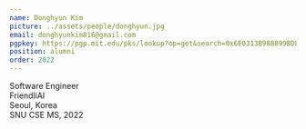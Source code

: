 ```yaml
---
name: Donghyun Kim
picture: ../assets/people/donghyun.jpg
email: donghyunkim816@gmail.com
pgpkey: https://pgp.mit.edu/pks/lookup?op=get&search=0x6E0313B98B899BDE
position: alumni
order: 2022
---
```

Software Engineer<br>
FriendliAI<br>
Seoul, Korea<br>
SNU CSE MS, 2022